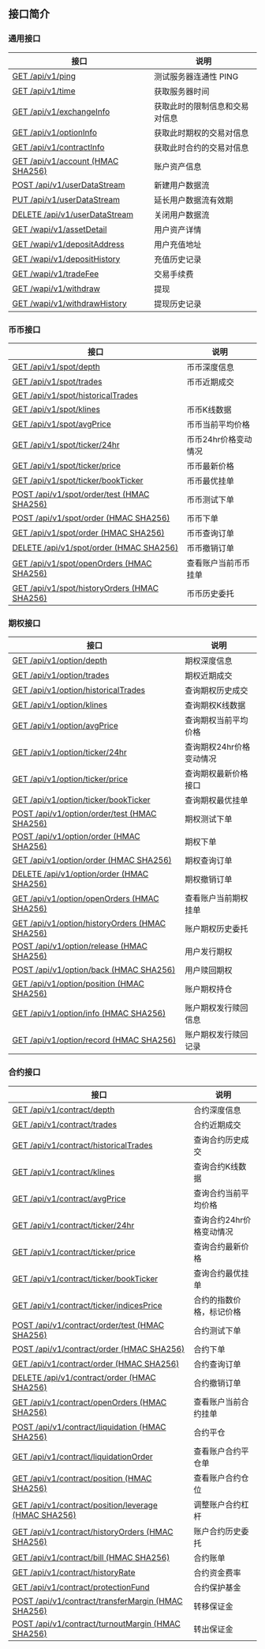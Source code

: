## 接口简介
### 通用接口
接口 | 说明
-------------- | -------------- 
[GET /api/v1/ping](https://github.com/openjex/jex-official-api-docs/blob/master/rest-api.md#%E6%B5%8B%E8%AF%95%E6%9C%8D%E5%8A%A1%E5%99%A8%E8%BF%9E%E9%80%9A%E6%80%A7-ping) | 测试服务器连通性 PING  
[GET /api/v1/time](https://github.com/JexApi/jex-official-api-docs/blob/master/rest-api.md#%E8%8E%B7%E5%8F%96%E6%9C%8D%E5%8A%A1%E5%99%A8%E6%97%B6%E9%97%B4) | 获取服务器时间
[GET /api/v1/exchangeInfo](https://github.com/JexApi/jex-official-api-docs/blob/master/rest-api.md#%E4%BA%A4%E6%98%93%E5%AF%B9%E4%BF%A1%E6%81%AF) | 获取此时的限制信息和交易对信息 
[GET /api/v1/optionInfo](https://github.com/JexApi/jex-official-api-docs/blob/master/rest-api.md#%E6%9C%9F%E6%9D%83%E4%BA%A4%E6%98%93%E5%AF%B9%E4%BF%A1%E6%81%AF) | 获取此时期权的交易对信息
[GET /api/v1/contractInfo](https://github.com/JexApi/jex-official-api-docs/blob/master/rest-api.md#%E5%90%88%E7%BA%A6%E4%BA%A4%E6%98%93%E5%AF%B9%E4%BF%A1%E6%81%AF) | 获取此时合约的交易对信息
[GET /api/v1/account (HMAC SHA256)](https://github.com/JexApi/jex-official-api-docs/blob/master/rest-api.md#%E8%B4%A6%E6%88%B7%E4%BF%A1%E6%81%AF-user_data) | 账户资产信息 
[POST /api/v1/userDataStream](https://github.com/JexApi/jex-official-api-docs/blob/master/rest-api.md#%E6%96%B0%E5%BB%BA%E7%94%A8%E6%88%B7%E6%95%B0%E6%8D%AE%E6%B5%81-user_stream) | 新建用户数据流
[PUT /api/v1/userDataStream](https://github.com/JexApi/jex-official-api-docs/blob/master/rest-api.md#keepalive-user_stream) | 延长用户数据流有效期
[DELETE /api/v1/userDataStream](https://github.com/JexApi/jex-official-api-docs/blob/master/rest-api.md#%E5%85%B3%E9%97%AD%E7%94%A8%E6%88%B7%E6%95%B0%E6%8D%AE%E6%B5%81-user_stream) | 关闭用户数据流
[GET /wapi/v1/assetDetail](https://github.com/JexApi/jex-official-api-docs/blob/master/rest-api.md#%E7%94%A8%E6%88%B7%E8%B5%84%E4%BA%A7%E8%AF%A6%E6%83%85-user_data) | 用户资产详情
[GET /wapi/v1/depositAddress](https://github.com/JexApi/jex-official-api-docs/blob/master/rest-api.md#%E7%94%A8%E6%88%B7%E5%85%85%E5%80%BC%E5%9C%B0%E5%9D%80-user_data) | 用户充值地址
[GET /wapi/v1/depositHistory](https://github.com/JexApi/jex-official-api-docs/blob/master/rest-api.md#%E7%94%A8%E6%88%B7%E5%85%85%E5%80%BC%E5%8E%86%E5%8F%B2%E8%AE%B0%E5%BD%95-user_data) | 充值历史记录 
[GET /wapi/v1/tradeFee](https://github.com/JexApi/jex-official-api-docs/blob/master/rest-api.md#%E7%94%A8%E6%88%B7%E4%BA%A4%E6%98%93%E6%89%8B%E7%BB%AD%E8%B4%B9-user_data) | 交易手续费 
[GET /wapi/v1/withdraw](https://github.com/JexApi/jex-official-api-docs/blob/master/rest-api.md#%E7%94%A8%E6%88%B7%E6%8F%90%E7%8E%B0-user_data) | 提现 
[GET /wapi/v1/withdrawHistory](https://github.com/JexApi/jex-official-api-docs/blob/master/rest-api.md#%E7%94%A8%E6%88%B7%E6%8F%90%E7%8E%B0%E5%8E%86%E5%8F%B2%E8%AE%B0%E5%BD%95-user_data) | 提现历史记录 

### 币币接口
接口 | 说明
-------------- | -------------- 
[GET /api/v1/spot/depth](https://github.com/JexApi/jex-official-api-docs/blob/master/rest-api.md#%E5%B8%81%E5%B8%81%E6%B7%B1%E5%BA%A6%E4%BF%A1%E6%81%AF) | 币币深度信息
[GET /api/v1/spot/trades](https://github.com/JexApi/jex-official-api-docs/blob/master/rest-api.md#%E5%B8%81%E5%B8%81%E8%BF%91%E6%9C%9F%E6%88%90%E4%BA%A4) | 币币近期成交
[GET /api/v1/spot/historicalTrades](https://github.com/JexApi/jex-official-api-docs/blob/master/rest-api.md#%E6%9F%A5%E8%AF%A2%E5%B8%81%E5%B8%81%E5%8E%86%E5%8F%B2%E6%88%90%E4%BA%A4market_data) | 
[GET /api/v1/spot/klines](https://github.com/JexApi/jex-official-api-docs/blob/master/rest-api.md#%E5%B8%81%E5%B8%81k%E7%BA%BF%E6%95%B0%E6%8D%AE) | 币币K线数据
[GET /api/v1/spot/avgPrice](https://github.com/JexApi/jex-official-api-docs/blob/master/rest-api.md#%E5%B8%81%E5%B8%81%E5%BD%93%E5%89%8D%E5%B9%B3%E5%9D%87%E4%BB%B7%E6%A0%BC) | 币币当前平均价格
[GET /api/v1/spot/ticker/24hr](https://github.com/JexApi/jex-official-api-docs/blob/master/rest-api.md#%E5%B8%81%E5%B8%8124hr%E4%BB%B7%E6%A0%BC%E5%8F%98%E5%8A%A8%E6%83%85%E5%86%B5) | 币币24hr价格变动情况
[GET /api/v1/spot/ticker/price](https://github.com/JexApi/jex-official-api-docs/blob/master/rest-api.md#%E5%B8%81%E5%B8%81%E6%9C%80%E6%96%B0%E4%BB%B7%E6%A0%BC%E6%8E%A5%E5%8F%A3) | 币币最新价格
[GET /api/v1/spot/ticker/bookTicker](https://github.com/JexApi/jex-official-api-docs/blob/master/rest-api.md#%E5%B8%81%E5%B8%81%E6%9C%80%E4%BC%98%E6%8C%82%E5%8D%95%E6%8E%A5%E5%8F%A3) | 币币最优挂单
[POST /api/v1/spot/order/test (HMAC SHA256)](https://github.com/JexApi/jex-official-api-docs/blob/master/rest-api.md#%E5%B8%81%E5%B8%81%E6%B5%8B%E8%AF%95%E4%B8%8B%E5%8D%95%E6%8E%A5%E5%8F%A3-trade) | 币币测试下单
[POST /api/v1/spot/order  (HMAC SHA256)](https://github.com/JexApi/jex-official-api-docs/blob/master/rest-api.md#%E5%B8%81%E5%B8%81%E4%B8%8B%E5%8D%95--trade) | 币币下单 
[GET /api/v1/spot/order (HMAC SHA256)](https://github.com/JexApi/jex-official-api-docs/blob/master/rest-api.md#%E5%B8%81%E5%B8%81%E6%9F%A5%E8%AF%A2%E8%AE%A2%E5%8D%95-user_data) | 币币查询订单
[DELETE /api/v1/spot/order  (HMAC SHA256)](https://github.com/JexApi/jex-official-api-docs/blob/master/rest-api.md#%E5%B8%81%E5%B8%81%E6%92%A4%E9%94%80%E8%AE%A2%E5%8D%95-trade) | 币币撤销订单 
[GET /api/v1/spot/openOrders  (HMAC SHA256)](https://github.com/JexApi/jex-official-api-docs/blob/master/rest-api.md#%E6%9F%A5%E7%9C%8B%E8%B4%A6%E6%88%B7%E5%BD%93%E5%89%8D%E5%B8%81%E5%B8%81%E6%8C%82%E5%8D%95-user_data) | 查看账户当前币币挂单 
[GET /api/v1/spot/historyOrders  (HMAC SHA256)](https://github.com/JexApi/jex-official-api-docs/blob/master/rest-api.md#%E8%B4%A6%E6%88%B7%E5%B8%81%E5%B8%81%E5%8E%86%E5%8F%B2%E5%A7%94%E6%89%98-user_data) | 币币历史委托
 


### 期权接口
接口 | 说明
-------------- | -------------- 
[GET /api/v1/option/depth](https://github.com/JexApi/jex-official-api-docs/blob/master/rest-api.md#%E6%9C%9F%E6%9D%83%E6%B7%B1%E5%BA%A6%E4%BF%A1%E6%81%AF) | 期权深度信息
[GET /api/v1/option/trades](https://github.com/JexApi/jex-official-api-docs/blob/master/rest-api.md#%E6%9C%9F%E6%9D%83%E8%BF%91%E6%9C%9F%E6%88%90%E4%BA%A4) | 期权近期成交
[GET /api/v1/option/historicalTrades](https://github.com/JexApi/jex-official-api-docs/blob/master/rest-api.md#%E6%9F%A5%E8%AF%A2%E6%9C%9F%E6%9D%83%E5%8E%86%E5%8F%B2%E6%88%90%E4%BA%A4market_data) | 查询期权历史成交
[GET /api/v1/option/klines](https://github.com/JexApi/jex-official-api-docs/blob/master/rest-api.md#%E6%9F%A5%E8%AF%A2%E6%9C%9F%E6%9D%83k%E7%BA%BF%E6%95%B0%E6%8D%AE) | 查询期权K线数据
[GET /api/v1/option/avgPrice](https://github.com/JexApi/jex-official-api-docs/blob/master/rest-api.md#%E6%9F%A5%E8%AF%A2%E6%9C%9F%E6%9D%83%E5%BD%93%E5%89%8D%E5%B9%B3%E5%9D%87%E4%BB%B7%E6%A0%BC) | 查询期权当前平均价格
[GET /api/v1/option/ticker/24hr](https://github.com/JexApi/jex-official-api-docs/blob/master/rest-api.md#%E6%9F%A5%E8%AF%A2%E6%9C%9F%E6%9D%8324hr%E4%BB%B7%E6%A0%BC%E5%8F%98%E5%8A%A8%E6%83%85%E5%86%B5) | 查询期权24hr价格变动情况
[GET /api/v1/option/ticker/price](https://github.com/JexApi/jex-official-api-docs/blob/master/rest-api.md#%E6%9F%A5%E8%AF%A2%E6%9C%9F%E6%9D%83%E6%9C%80%E6%96%B0%E4%BB%B7%E6%A0%BC%E6%8E%A5%E5%8F%A3) | 查询期权最新价格接口
[GET /api/v1/option/ticker/bookTicker](https://github.com/JexApi/jex-official-api-docs/blob/master/rest-api.md#%E6%9F%A5%E8%AF%A2%E6%9C%9F%E6%9D%83%E6%9C%80%E4%BC%98%E6%8C%82%E5%8D%95%E6%8E%A5%E5%8F%A3) | 查询期权最优挂单
[POST /api/v1/option/order/test (HMAC SHA256)](https://github.com/JexApi/jex-official-api-docs/blob/master/rest-api.md#%E6%9C%9F%E6%9D%83%E6%B5%8B%E8%AF%95%E4%B8%8B%E5%8D%95%E6%8E%A5%E5%8F%A3-trade) | 期权测试下单
[POST /api/v1/option/order  (HMAC SHA256)](https://github.com/JexApi/jex-official-api-docs/blob/master/rest-api.md#%E6%9C%9F%E6%9D%83%E4%B8%8B%E5%8D%95--trade) | 期权下单 
[GET /api/v1/option/order (HMAC SHA256)](https://github.com/JexApi/jex-official-api-docs/blob/master/rest-api.md#%E6%9C%9F%E6%9D%83%E6%9F%A5%E8%AF%A2%E8%AE%A2%E5%8D%95-user_data) | 期权查询订单
[DELETE /api/v1/option/order  (HMAC SHA256)](https://github.com/JexApi/jex-official-api-docs/blob/master/rest-api.md#%E6%9C%9F%E6%9D%83%E6%92%A4%E9%94%80%E8%AE%A2%E5%8D%95-trade) | 期权撤销订单 
[GET /api/v1/option/openOrders  (HMAC SHA256)](https://github.com/JexApi/jex-official-api-docs/blob/master/rest-api.md#%E6%9F%A5%E7%9C%8B%E8%B4%A6%E6%88%B7%E5%BD%93%E5%89%8D%E6%9C%9F%E6%9D%83%E6%8C%82%E5%8D%95-user_data) | 查看账户当前期权挂单
[GET /api/v1/option/historyOrders  (HMAC SHA256)](https://github.com/JexApi/jex-official-api-docs/blob/master/rest-api.md#%E8%B4%A6%E6%88%B7%E6%9C%9F%E6%9D%83%E5%8E%86%E5%8F%B2%E5%A7%94%E6%89%98-user_data) | 账户期权历史委托 
[POST /api/v1/option/release  (HMAC SHA256)](https://github.com/JexApi/jex-official-api-docs/blob/master/rest-api.md#%E7%94%A8%E6%88%B7%E5%8F%91%E8%A1%8C%E6%9C%9F%E6%9D%83-trade) | 用户发行期权
[POST /api/v1/option/back  (HMAC SHA256)](https://github.com/JexApi/jex-official-api-docs/blob/master/rest-api.md#%E7%94%A8%E6%88%B7%E8%B5%8E%E5%9B%9E%E6%9C%9F%E6%9D%83-trade) | 用户赎回期权
[GET /api/v1/option/position  (HMAC SHA256)](https://github.com/JexApi/jex-official-api-docs/blob/master/rest-api.md#%E8%B4%A6%E6%88%B7%E6%9C%9F%E6%9D%83%E6%8C%81%E4%BB%93-user_data) | 账户期权持仓
[GET /api/v1/option/info  (HMAC SHA256)](https://github.com/JexApi/jex-official-api-docs/blob/master/rest-api.md#%E8%B4%A6%E6%88%B7%E6%9C%9F%E6%9D%83%E5%8F%91%E8%A1%8C%E8%B5%8E%E5%9B%9E%E4%BF%A1%E6%81%AF-user_data) | 账户期权发行赎回信息
[GET /api/v1/option/record  (HMAC SHA256)](https://github.com/JexApi/jex-official-api-docs/blob/master/rest-api.md#%E8%B4%A6%E6%88%B7%E6%9C%9F%E6%9D%83%E5%8F%91%E8%A1%8C%E8%B5%8E%E5%9B%9E%E8%AE%B0%E5%BD%95-user_data) | 账户期权发行赎回记录 


### 合约接口
接口 | 说明
-------------- | -------------- 
[GET /api/v1/contract/depth](https://github.com/JexApi/jex-official-api-docs/blob/master/rest-api.md#%E5%90%88%E7%BA%A6%E6%B7%B1%E5%BA%A6%E4%BF%A1%E6%81%AF) | 合约深度信息
[GET /api/v1/contract/trades](https://github.com/JexApi/jex-official-api-docs/blob/master/rest-api.md#%E5%90%88%E7%BA%A6%E8%BF%91%E6%9C%9F%E6%88%90%E4%BA%A4) | 合约近期成交
[GET /api/v1/contract/historicalTrades](https://github.com/JexApi/jex-official-api-docs/blob/master/rest-api.md#%E6%9F%A5%E8%AF%A2%E5%90%88%E7%BA%A6%E5%8E%86%E5%8F%B2%E6%88%90%E4%BA%A4market_data) | 查询合约历史成交
[GET /api/v1/contract/klines](https://github.com/JexApi/jex-official-api-docs/blob/master/rest-api.md#%E6%9F%A5%E8%AF%A2%E5%90%88%E7%BA%A6k%E7%BA%BF%E6%95%B0%E6%8D%AE) | 查询合约K线数据
[GET /api/v1/contract/avgPrice](https://github.com/JexApi/jex-official-api-docs/blob/master/rest-api.md#%E6%9F%A5%E8%AF%A2%E5%90%88%E7%BA%A6%E5%BD%93%E5%89%8D%E5%B9%B3%E5%9D%87%E4%BB%B7%E6%A0%BC) | 查询合约当前平均价格
[GET /api/v1/contract/ticker/24hr](https://github.com/JexApi/jex-official-api-docs/blob/master/rest-api.md#%E6%9F%A5%E8%AF%A2%E5%90%88%E7%BA%A624hr%E4%BB%B7%E6%A0%BC%E5%8F%98%E5%8A%A8%E6%83%85%E5%86%B5) | 查询合约24hr价格变动情况
[GET /api/v1/contract/ticker/price](https://github.com/JexApi/jex-official-api-docs/blob/master/rest-api.md#%E6%9F%A5%E8%AF%A2%E5%90%88%E7%BA%A6%E6%9C%80%E6%96%B0%E4%BB%B7%E6%A0%BC%E6%8E%A5%E5%8F%A3) | 查询合约最新价格
[GET /api/v1/contract/ticker/bookTicker](https://github.com/JexApi/jex-official-api-docs/blob/master/rest-api.md#%E6%9F%A5%E8%AF%A2%E5%90%88%E7%BA%A6%E6%9C%80%E4%BC%98%E6%8C%82%E5%8D%95%E6%8E%A5%E5%8F%A3) | 查询合约最优挂单
[GET /api/v1/contract/ticker/indicesPrice](https://github.com/JexApi/jex-official-api-docs/blob/master/rest-api.md#%E5%90%88%E7%BA%A6%E7%9A%84%E6%8C%87%E6%95%B0%E4%BB%B7%E6%A0%BC%E6%A0%87%E8%AE%B0%E4%BB%B7%E6%A0%BC) | 合约的指数价格，标记价格
[POST /api/v1/contract/order/test (HMAC SHA256)](https://github.com/JexApi/jex-official-api-docs/blob/master/rest-api.md#%E5%90%88%E7%BA%A6%E6%B5%8B%E8%AF%95%E4%B8%8B%E5%8D%95%E6%8E%A5%E5%8F%A3-trade) | 合约测试下单
[POST /api/v1/contract/order  (HMAC SHA256)](https://github.com/JexApi/jex-official-api-docs/blob/master/rest-api.md#%E5%90%88%E7%BA%A6%E4%B8%8B%E5%8D%95--trade) | 合约下单
[GET /api/v1/contract/order (HMAC SHA256)](https://github.com/JexApi/jex-official-api-docs/blob/master/rest-api.md#%E5%90%88%E7%BA%A6%E6%9F%A5%E8%AF%A2%E8%AE%A2%E5%8D%95-user_data) | 合约查询订单
[DELETE /api/v1/contract/order  (HMAC SHA256)](https://github.com/JexApi/jex-official-api-docs/blob/master/rest-api.md#%E5%90%88%E7%BA%A6%E6%92%A4%E9%94%80%E8%AE%A2%E5%8D%95-trade) | 合约撤销订单
[GET /api/v1/contract/openOrders  (HMAC SHA256)](https://github.com/JexApi/jex-official-api-docs/blob/master/rest-api.md#%E6%9F%A5%E7%9C%8B%E8%B4%A6%E6%88%B7%E5%BD%93%E5%89%8D%E5%90%88%E7%BA%A6%E6%8C%82%E5%8D%95-user_data) | 查看账户当前合约挂单
[POST /api/v1/contract/liquidation  (HMAC SHA256)](https://github.com/JexApi/jex-official-api-docs/blob/master/rest-api.md#%E5%90%88%E7%BA%A6%E5%B9%B3%E4%BB%93-trade) | 合约平仓
[GET /api/v1/contract/liquidationOrder](https://github.com/JexApi/jex-official-api-docs/blob/master/rest-api.md#%E6%9F%A5%E7%9C%8B%E8%B4%A6%E6%88%B7%E5%90%88%E7%BA%A6%E5%B9%B3%E4%BB%93%E5%8D%95-market_data) | 查看账户合约平仓单
[GET /api/v1/contract/position  (HMAC SHA256)](https://github.com/JexApi/jex-official-api-docs/blob/master/rest-api.md#%E6%9F%A5%E7%9C%8B%E8%B4%A6%E6%88%B7%E5%90%88%E7%BA%A6%E4%BB%93%E4%BD%8D-user_data) | 查看账户合约仓位
[GET /api/v1/contract/position/leverage  (HMAC SHA256)](https://github.com/JexApi/jex-official-api-docs/blob/master/rest-api.md#%E8%B0%83%E6%95%B4%E8%B4%A6%E6%88%B7%E5%90%88%E7%BA%A6%E6%9D%A0%E6%9D%86-user_data) | 调整账户合约杠杆
[GET /api/v1/contract/historyOrders  (HMAC SHA256)](https://github.com/JexApi/jex-official-api-docs/blob/master/rest-api.md#%E8%B4%A6%E6%88%B7%E5%90%88%E7%BA%A6%E5%8E%86%E5%8F%B2%E5%A7%94%E6%89%98-user_data) | 账户合约历史委托
[GET /api/v1/contract/bill  (HMAC SHA256)](https://github.com/JexApi/jex-official-api-docs/blob/master/rest-api.md#%E8%B4%A6%E6%88%B7%E5%90%88%E7%BA%A6%E8%B4%A6%E5%8D%95-user_data) | 合约账单
[GET /api/v1/contract/historyRate](https://github.com/JexApi/jex-official-api-docs/blob/master/rest-api.md#%E5%90%88%E7%BA%A6%E8%B5%84%E9%87%91%E8%B4%B9%E7%8E%87) | 合约资金费率
[GET /api/v1/contract/protectionFund](https://github.com/JexApi/jex-official-api-docs/blob/master/rest-api.md#%E5%90%88%E7%BA%A6%E4%BF%9D%E6%8A%A4%E5%9F%BA%E9%87%91) | 合约保护基金
[POST /api/v1/contract/transferMargin  (HMAC SHA256)](https://github.com/JexApi/jex-official-api-docs/blob/master/rest-api.md#%E8%BD%AC%E7%A7%BB%E4%BF%9D%E8%AF%81%E9%87%91-user_data) | 转移保证金 
[POST /api/v1/contract/turnoutMargin  (HMAC SHA256)](https://github.com/JexApi/jex-official-api-docs/blob/master/rest-api.md#%E8%BD%AC%E5%87%BA%E4%BF%9D%E8%AF%81%E9%87%91-user_data) | 转出保证金